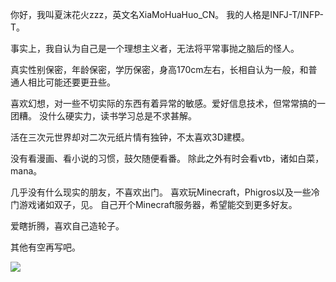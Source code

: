 你好，我叫夏沫花火zzz，英文名XiaMoHuaHuo_CN。
我的人格是INFJ-T/INFP-T。

事实上，我自认为自己是一个理想主义者，无法将平常事抛之脑后的怪人。

真实性别保密，年龄保密，学历保密，身高170cm左右，长相自认为一般，和普通人相比可能还要更丑些。

喜欢幻想，对一些不切实际的东西有着异常的敏感。爱好信息技术，但常常搞的一团糟。
没什么硬实力，读书学习总是不求甚解。

活在三次元世界却对二次元纸片情有独钟，不太喜欢3D建模。

没有看漫画、看小说的习惯，鼓欠随便看番。
除此之外有时会看vtb，诸如白菜，mana。

几乎没有什么现实的朋友，不喜欢出门。
喜欢玩Minecraft，Phigros以及一些冷门游戏诸如双子，见。
自己开个Minecraft服务器，希望能交到更多好友。

爱瞎折腾，喜欢自己造轮子。

其他有空再写吧。

![](https://pan.1l1.icu/f/PeJiR/Screenshot_20230127_000658_tv.danmaku.bili_edit_86989300037247.jpg)
